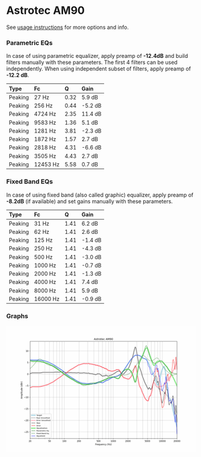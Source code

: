 # Astrotec AM90
See [usage instructions](https://github.com/jaakkopasanen/AutoEq#usage) for more options and info.

### Parametric EQs
In case of using parametric equalizer, apply preamp of **-12.4dB** and build filters manually
with these parameters. The first 4 filters can be used independently.
When using independent subset of filters, apply preamp of **-12.2 dB**.

| Type    | Fc       |    Q | Gain    |
|:--------|:---------|:-----|:--------|
| Peaking | 27 Hz    | 0.32 | 5.9 dB  |
| Peaking | 256 Hz   | 0.44 | -5.2 dB |
| Peaking | 4724 Hz  | 2.35 | 11.4 dB |
| Peaking | 9583 Hz  | 1.36 | 5.1 dB  |
| Peaking | 1281 Hz  | 3.81 | -2.3 dB |
| Peaking | 1872 Hz  | 1.57 | 2.7 dB  |
| Peaking | 2818 Hz  | 4.31 | -6.6 dB |
| Peaking | 3505 Hz  | 4.43 | 2.7 dB  |
| Peaking | 12453 Hz | 5.58 | 0.7 dB  |

### Fixed Band EQs
In case of using fixed band (also called graphic) equalizer, apply preamp of **-8.2dB**
(if available) and set gains manually with these parameters.

| Type    | Fc       |    Q | Gain    |
|:--------|:---------|:-----|:--------|
| Peaking | 31 Hz    | 1.41 | 6.2 dB  |
| Peaking | 62 Hz    | 1.41 | 2.6 dB  |
| Peaking | 125 Hz   | 1.41 | -1.4 dB |
| Peaking | 250 Hz   | 1.41 | -4.3 dB |
| Peaking | 500 Hz   | 1.41 | -3.0 dB |
| Peaking | 1000 Hz  | 1.41 | -0.7 dB |
| Peaking | 2000 Hz  | 1.41 | -1.3 dB |
| Peaking | 4000 Hz  | 1.41 | 7.4 dB  |
| Peaking | 8000 Hz  | 1.41 | 5.9 dB  |
| Peaking | 16000 Hz | 1.41 | -0.9 dB |

### Graphs
![](./Astrotec%20AM90.png)